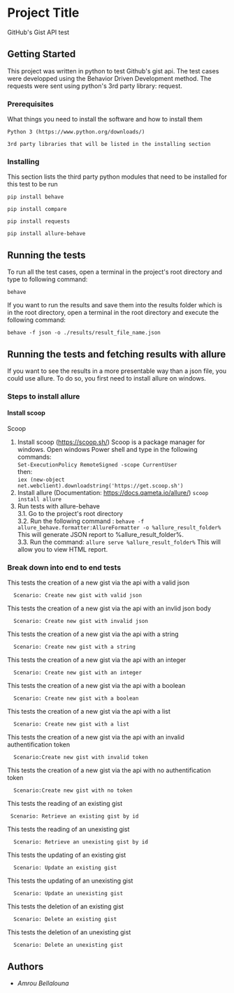 # Project Title

GitHub's Gist API test

## Getting Started

This project was written in python to test Github's gist api.
The test cases were developped using the Behavior Driven Development method.
The requests were sent using python's 3rd party library: request.

### Prerequisites

What things you need to install the software and how to install them

```
Python 3 (https://www.python.org/downloads/)
```
```
3rd party libraries that will be listed in the installing section
```

### Installing

This section lists the third party python modules that need to be installed for this test to be run

```
pip install behave
```

```
pip install compare
```
```
pip install requests
```
```
pip install allure-behave
```


## Running the tests

To run all the test cases, open a terminal in the project's root directory and type to following command:

```
behave
```

If you want to run the results and save them into the results folder which is in the root directory, open a terminal in the root directory and execute the following command:
```
behave -f json -o ./results/result_file_name.json
```

## Running the tests and fetching results with allure

If you want to see the results in a more presentable way than a json file, you could use allure.
To do so, you first need to install allure on windows.
### Steps to install allure
#### Install scoop 
Scoop 
1. Install scoop (https://scoop.sh/) 
Scoop is a package manager for windows.
Open windows Power shell and type in the following commands:  
```Set-ExecutionPolicy RemoteSigned -scope CurrentUser```  
then:  
```iex (new-object net.webclient).downloadstring('https://get.scoop.sh')```
2. Install allure (Documentation: https://docs.qameta.io/allure/)
```scoop install allure```
3. Run tests with allure-behave  
3.1. Go to the project's root directory   
3.2. Run the following command : ```behave -f allure_behave.formatter:AllureFormatter -o %allure_result_folder% ```  
This will generate JSON report to %allure_result_folder%.   
3.3. Run the command: ```allure serve %allure_result_folder%```
    This will allow you to view HTML report.


### Break down into end to end tests

This tests the creation of a new gist via the api with a valid json

```
  Scenario: Create new gist with valid json
```
This tests the creation of a new gist via the api with an invlid json body

```
  Scenario: Create new gist with invalid json
```
This tests the creation of a new gist via the api with a string

```
  Scenario: Create new gist with a string
```
This tests the creation of a new gist via the api with an integer

```
  Scenario: Create new gist with an integer
```
This tests the creation of a new gist via the api with a boolean

```
  Scenario: Create new gist with a boolean
```
This tests the creation of a new gist via the api with a list

```
  Scenario: Create new gist with a list
```
This tests the creation of a new gist via the api with an invalid authentification token

```
  Scenario:Create new gist with invalid token
```
This tests the creation of a new gist via the api with no authentification token

```
  Scenario:Create new gist with no token
```
This tests the reading of an existing gist

```
 Scenario: Retrieve an existing gist by id
```
This tests the reading of an unexisting gist

```
  Scenario: Retrieve an unexisting gist by id
```
This tests the updating of an existing gist

```
  Scenario: Update an existing gist
```
This tests the updating of an unexisting gist

```
  Scenario: Update an unexisting gist
```
This tests the deletion of an existing gist

```
  Scenario: Delete an existing gist
```
This tests the deletion of an unexisting gist

```
  Scenario: Delete an unexisting gist
```






## Authors

* *Amrou Bellalouna* 


